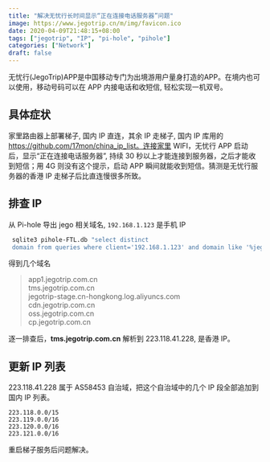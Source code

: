 ```yaml
---
title: "解决无忧行长时间显示“正在连接电话服务器”问题"
image: https://www.jegotrip.cn/m/img/favicon.ico
date: 2020-04-09T21:48:15+08:00
tags: ["jegotrip", "IP", "pi-hole", "pihole"]
categories: ["Network"]
draft: false
---
```


无忧行(JegoTrip)APP是中国移动专门为出境游用户量身打造的APP。在境内也可以使用，移动号码可以在 APP 内接电话和收短信, 轻松实现一机双号。

## 具体症状
家里路由器上部署梯子, 国内 IP 直连，其余 IP 走梯子, 国内 IP 库用的 https://github.com/17mon/china_ip_list。连接家里 WIFI，无忧行 APP 启动后，显示“正在连接电话服务器”, 持续 30 秒以上才能连接到服务器，之后才能收到短信；用 4G 则没有这个提示，启动  APP 瞬间就能收到短信。猜测是无忧行服务器的香港 IP 走梯子后比直连慢很多所致。
<!--more-->

## 排查 IP
从 Pi-hole 导出 jego 相关域名, `192.168.1.123` 是手机 IP
```bash
 sqlite3 pihole-FTL.db "select distinct
 domain from queries where client='192.168.1.123' and domain like '%jego%'"
```
得到几个域名
> app1.jegotrip.com.cn  
tms.jegotrip.com.cn  
jegotrip-stage.cn-hongkong.log.aliyuncs.com  
cdn.jegotrip.com.cn  
oss.jegotrip.com.cn  
cp.jegotrip.com.cn  

逐一排查后，__tms.jegotrip.com.cn__ 解析到 223.118.41.228, 是香港 IP。

## 更新 IP 列表
223.118.41.228 属于 AS58453 自治域，把这个自治域中的几个 IP 段全部追加到国内 IP 列表。
```
223.118.0.0/15
223.119.0.0/16
223.120.0.0/16
223.121.0.0/16
```
重启梯子服务后问题解决。
